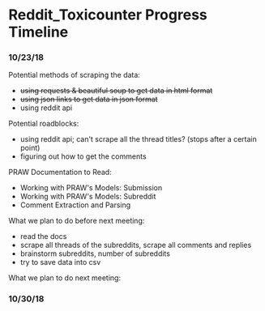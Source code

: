 # Reddit_Toxicounter Progress Timeline
### 10/23/18
Potential methods of scraping the data:
- ~~using requests & beautiful soup to get data in html format~~
- ~~using json links to get data in json format~~
- using reddit api

Potential roadblocks:
- using reddit api; can't scrape all the thread titles? (stops after a certain point)
- figuring out how to get the comments

PRAW Documentation to Read:
- Working with PRAW's Models: Submission
- Working with PRAW's Models: Subreddit
- Comment Extraction and Parsing

What we plan to do before next meeting:
- read the docs
- scrape all threads of the subreddits, scrape all comments and replies
- brainstorm subreddits, number of subreddits
- try to save data into csv

What we plan to do next meeting:

### 10/30/18
